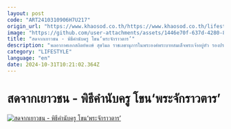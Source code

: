 ```yaml
---
layout: post
code: "ART2410310906H7U217"
origin_url: "https://www.khaosod.co.th/https://www.khaosod.co.th/lifestyle/news_9478058"
image: "https://github.com/user-attachments/assets/1446e70f-637d-4280-832a-8f2dda031af2"
title: "สดจากเยาวชน - พิธีคำนับครู โขน‘พระจักราวตาร’"
description: "พลอากาศเอกสถิตย์พงษ์ สุขวิมล ราชเลขานุการในพระองค์พระบาทสมเด็จพระเจ้าอยู่หัว รองประธานกรรมการและเลขาธิการมูลนิธิส่งเสริมศิลปาชีพ ในสมเด็จพระนางเจ้าสิริกิติ์"
category: "LIFESTYLE"
language: "en"
date: 2024-10-31T10:21:02.364Z
---
```


# สดจากเยาวชน - พิธีคำนับครู โขน‘พระจักราวตาร’

[![สดจากเยาวชน - พิธีคำนับครู โขน‘พระจักราวตาร’](https://www.khaosod.co.th/wpapp/uploads/2024/10/03khon.jpg "สดจากเยาวชน - พิธีคำนับครู โขน‘พระจักราวตาร’")](https://www.khaosod.co.th/wpapp/uploads/2024/10/03khon.jpg)